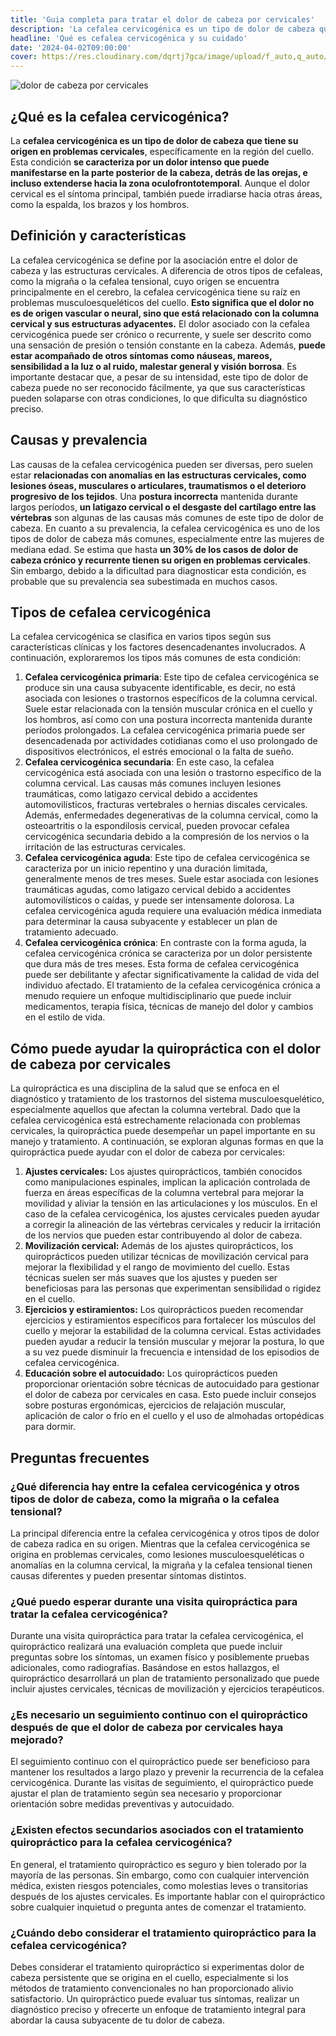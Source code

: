 ```yaml
---
title: 'Guia completa para tratar el dolor de cabeza por cervicales'
description: 'La cefalea cervicogénica es un tipo de dolor de cabeza que tiene su origen en problemas cervicales, específicamente en la región del cuello.'
headline: 'Qué es cefalea cervicogénica y su cuidado'
date: '2024-04-02T09:00:00'
cover: https://res.cloudinary.com/dqrtj7gca/image/upload/f_auto,q_auto/v1/website/blog/dolor-de-cabeza-por-cervicales
---
```

![dolor de cabeza por cervicales](https://res.cloudinary.com/dqrtj7gca/image/upload/f_auto,q_auto/v1/website/blog/dolor-de-cabeza-por-cervicales)

## ¿Qué es la cefalea cervicogénica?
La **cefalea cervicogénica es un tipo de dolor de cabeza que tiene su origen en problemas cervicales**, específicamente en la región del cuello. Esta condición **se caracteriza por un dolor intenso que puede manifestarse en la parte posterior de la cabeza, detrás de las orejas, e incluso extenderse hacia la zona oculofrontotemporal**. Aunque el dolor cervical es el síntoma principal, también puede irradiarse hacia otras áreas, como la espalda, los brazos y los hombros.

## Definición y características
La cefalea cervicogénica se define por la asociación entre el dolor de cabeza y las estructuras cervicales. A diferencia de otros tipos de cefaleas, como la migraña o la cefalea tensional, cuyo origen se encuentra principalmente en el cerebro, la cefalea cervicogénica tiene su raíz en problemas musculoesqueléticos del cuello. **Esto significa que el dolor no es de origen vascular o neural, sino que está relacionado con la columna cervical y sus estructuras adyacentes.**
El dolor asociado con la cefalea cervicogénica puede ser crónico o recurrente, y suele ser descrito como una sensación de presión o tensión constante en la cabeza. Además, **puede estar acompañado de otros síntomas como náuseas, mareos, sensibilidad a la luz o al ruido, malestar general y visión borrosa**. Es importante destacar que, a pesar de su intensidad, este tipo de dolor de cabeza puede no ser reconocido fácilmente, ya que sus características pueden solaparse con otras condiciones, lo que dificulta su diagnóstico preciso.

## Causas y prevalencia
Las causas de la cefalea cervicogénica pueden ser diversas, pero suelen estar **relacionadas con anomalías en las estructuras cervicales, como lesiones óseas, musculares o articulares, traumatismos o el deterioro progresivo de los tejidos**. Una **postura incorrecta** mantenida durante largos períodos, **un latigazo cervical o el desgaste del cartílago entre las vértebras** son algunas de las causas más comunes de este tipo de dolor de cabeza.
En cuanto a su prevalencia, la cefalea cervicogénica es uno de los tipos de dolor de cabeza más comunes, especialmente entre las mujeres de mediana edad. Se estima que hasta **un 30% de los casos de dolor de cabeza crónico y recurrente tienen su origen en problemas cervicales**. Sin embargo, debido a la dificultad para diagnosticar esta condición, es probable que su prevalencia sea subestimada en muchos casos.

## Tipos de cefalea cervicogénica
La cefalea cervicogénica se clasifica en varios tipos según sus características clínicas y los factores desencadenantes involucrados. A continuación, exploraremos los tipos más comunes de esta condición:
1) **Cefalea cervicogénica primaria**: Este tipo de cefalea cervicogénica se produce sin una causa subyacente identificable, es decir, no está asociada con lesiones o trastornos específicos de la columna cervical. Suele estar relacionada con la tensión muscular crónica en el cuello y los hombros, así como con una postura incorrecta mantenida durante períodos prolongados. La cefalea cervicogénica primaria puede ser desencadenada por actividades cotidianas como el uso prolongado de dispositivos electrónicos, el estrés emocional o la falta de sueño.
2) **Cefalea cervicogénica secundaria**: En este caso, la cefalea cervicogénica está asociada con una lesión o trastorno específico de la columna cervical. Las causas más comunes incluyen lesiones traumáticas, como latigazo cervical debido a accidentes automovilísticos, fracturas vertebrales o hernias discales cervicales. Además, enfermedades degenerativas de la columna cervical, como la osteoartritis o la espondilosis cervical, pueden provocar cefalea cervicogénica secundaria debido a la compresión de los nervios o la irritación de las estructuras cervicales.
3) **Cefalea cervicogénica aguda**: Este tipo de cefalea cervicogénica se caracteriza por un inicio repentino y una duración limitada, generalmente menos de tres meses. Suele estar asociada con lesiones traumáticas agudas, como latigazo cervical debido a accidentes automovilísticos o caídas, y puede ser intensamente dolorosa. La cefalea cervicogénica aguda requiere una evaluación médica inmediata para determinar la causa subyacente y establecer un plan de tratamiento adecuado.
4) **Cefalea cervicogénica crónica**: En contraste con la forma aguda, la cefalea cervicogénica crónica se caracteriza por un dolor persistente que dura más de tres meses. Esta forma de cefalea cervicogénica puede ser debilitante y afectar significativamente la calidad de vida del individuo afectado. El tratamiento de la cefalea cervicogénica crónica a menudo requiere un enfoque multidisciplinario que puede incluir medicamentos, terapia física, técnicas de manejo del dolor y cambios en el estilo de vida.

## Cómo puede ayudar la quiropráctica con el dolor de cabeza por cervicales
La quiropráctica es una disciplina de la salud que se enfoca en el diagnóstico y tratamiento de los trastornos del sistema musculoesquelético, especialmente aquellos que afectan la columna vertebral. Dado que la cefalea cervicogénica está estrechamente relacionada con problemas cervicales, la quiropráctica puede desempeñar un papel importante en su manejo y tratamiento. A continuación, se exploran algunas formas en que la quiropráctica puede ayudar con el dolor de cabeza por cervicales:
1) **Ajustes cervicales:** Los ajustes quiroprácticos, también conocidos como manipulaciones espinales, implican la aplicación controlada de fuerza en áreas específicas de la columna vertebral para mejorar la movilidad y aliviar la tensión en las articulaciones y los músculos. En el caso de la cefalea cervicogénica, los ajustes cervicales pueden ayudar a corregir la alineación de las vértebras cervicales y reducir la irritación de los nervios que pueden estar contribuyendo al dolor de cabeza.
2) **Movilización cervical:** Además de los ajustes quiroprácticos, los quiroprácticos pueden utilizar técnicas de movilización cervical para mejorar la flexibilidad y el rango de movimiento del cuello. Estas técnicas suelen ser más suaves que los ajustes y pueden ser beneficiosas para las personas que experimentan sensibilidad o rigidez en el cuello.
3) **Ejercicios y estiramientos:** Los quiroprácticos pueden recomendar ejercicios y estiramientos específicos para fortalecer los músculos del cuello y mejorar la estabilidad de la columna cervical. Estas actividades pueden ayudar a reducir la tensión muscular y mejorar la postura, lo que a su vez puede disminuir la frecuencia e intensidad de los episodios de cefalea cervicogénica.
4) **Educación sobre el autocuidado:** Los quiroprácticos pueden proporcionar orientación sobre técnicas de autocuidado para gestionar el dolor de cabeza por cervicales en casa. Esto puede incluir consejos sobre posturas ergonómicas, ejercicios de relajación muscular, aplicación de calor o frío en el cuello y el uso de almohadas ortopédicas para dormir.
## Preguntas frecuentes
### ¿Qué diferencia hay entre la cefalea cervicogénica y otros tipos de dolor de cabeza, como la migraña o la cefalea tensional?
La principal diferencia entre la cefalea cervicogénica y otros tipos de dolor de cabeza radica en su origen. Mientras que la cefalea cervicogénica se origina en problemas cervicales, como lesiones musculoesqueléticas o anomalías en la columna cervical, la migraña y la cefalea tensional tienen causas diferentes y pueden presentar síntomas distintos.
### ¿Qué puedo esperar durante una visita quiropráctica para tratar la cefalea cervicogénica?
Durante una visita quiropráctica para tratar la cefalea cervicogénica, el quiropráctico realizará una evaluación completa que puede incluir preguntas sobre los síntomas, un examen físico y posiblemente pruebas adicionales, como radiografías. Basándose en estos hallazgos, el quiropráctico desarrollará un plan de tratamiento personalizado que puede incluir ajustes cervicales, técnicas de movilización y ejercicios terapéuticos.
### ¿Es necesario un seguimiento continuo con el quiropráctico después de que el dolor de cabeza por cervicales haya mejorado?
El seguimiento continuo con el quiropráctico puede ser beneficioso para mantener los resultados a largo plazo y prevenir la recurrencia de la cefalea cervicogénica. Durante las visitas de seguimiento, el quiropráctico puede ajustar el plan de tratamiento según sea necesario y proporcionar orientación sobre medidas preventivas y autocuidado.
### ¿Existen efectos secundarios asociados con el tratamiento quiropráctico para la cefalea cervicogénica?
En general, el tratamiento quiropráctico es seguro y bien tolerado por la mayoría de las personas. Sin embargo, como con cualquier intervención médica, existen riesgos potenciales, como molestias leves o transitorias después de los ajustes cervicales. Es importante hablar con el quiropráctico sobre cualquier inquietud o pregunta antes de comenzar el tratamiento.
### ¿Cuándo debo considerar el tratamiento quiropráctico para la cefalea cervicogénica?
Debes considerar el tratamiento quiropráctico si experimentas dolor de cabeza persistente que se origina en el cuello, especialmente si los métodos de tratamiento convencionales no han proporcionado alivio satisfactorio. Un quiropráctico puede evaluar tus síntomas, realizar un diagnóstico preciso y ofrecerte un enfoque de tratamiento integral para abordar la causa subyacente de tu dolor de cabeza.
